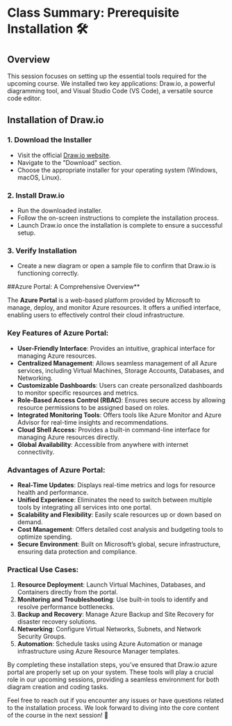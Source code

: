 # Class Summary: Prerequisite Installation 🛠️

## Overview

This session focuses on setting up the essential tools required for the upcoming course. We installed two key applications: Draw.io, a powerful diagramming tool, and Visual Studio Code (VS Code), a versatile source code editor.

## Installation of Draw.io

### 1. Download the Installer

- Visit the official [Draw.io website](https://www.draw.io/).
- Navigate to the "Download" section.
- Choose the appropriate installer for your operating system (Windows, macOS, Linux).

### 2. Install Draw.io

- Run the downloaded installer.
- Follow the on-screen instructions to complete the installation process.
- Launch Draw.io once the installation is complete to ensure a successful setup.

### 3. Verify Installation

- Create a new diagram or open a sample file to confirm that Draw.io is functioning correctly.


##Azure Portal: A Comprehensive Overview**  

The **Azure Portal** is a web-based platform provided by Microsoft to manage, deploy, and monitor Azure resources. It offers a unified interface, enabling users to effectively control their cloud infrastructure.  

### Key Features of Azure Portal:  
- **User-Friendly Interface**: Provides an intuitive, graphical interface for managing Azure resources.  
- **Centralized Management**: Allows seamless management of all Azure services, including Virtual Machines, Storage Accounts, Databases, and Networking.  
- **Customizable Dashboards**: Users can create personalized dashboards to monitor specific resources and metrics.  
- **Role-Based Access Control (RBAC)**: Ensures secure access by allowing resource permissions to be assigned based on roles.  
- **Integrated Monitoring Tools**: Offers tools like Azure Monitor and Azure Advisor for real-time insights and recommendations.  
- **Cloud Shell Access**: Provides a built-in command-line interface for managing Azure resources directly.  
- **Global Availability**: Accessible from anywhere with internet connectivity.  

### Advantages of Azure Portal:  
- **Real-Time Updates**: Displays real-time metrics and logs for resource health and performance.  
- **Unified Experience**: Eliminates the need to switch between multiple tools by integrating all services into one portal.  
- **Scalability and Flexibility**: Easily scale resources up or down based on demand.  
- **Cost Management**: Offers detailed cost analysis and budgeting tools to optimize spending.  
- **Secure Environment**: Built on Microsoft’s global, secure infrastructure, ensuring data protection and compliance.  

### Practical Use Cases:  
1. **Resource Deployment**: Launch Virtual Machines, Databases, and Containers directly from the portal.  
2. **Monitoring and Troubleshooting**: Use built-in tools to identify and resolve performance bottlenecks.  
3. **Backup and Recovery**: Manage Azure Backup and Site Recovery for disaster recovery solutions.  
4. **Networking**: Configure Virtual Networks, Subnets, and Network Security Groups.  
5. **Automation**: Schedule tasks using Azure Automation or manage infrastructure using Azure Resource Manager templates.  


By completing these installation steps, you've ensured that Draw.io azure portal are properly set up on your system. These tools will play a crucial role in our upcoming sessions, providing a seamless environment for both diagram creation and coding tasks.

Feel free to reach out if you encounter any issues or have questions related to the installation process. We look forward to diving into the core content of the course in the next session! 🚀